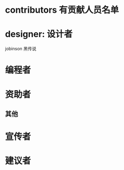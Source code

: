 contributors 有贡献人员名单
===========================


# designer: 设计者
jobinson 黑传说

# 编程者




# 资助者




其他
----

# 宣传者



# 建议者




